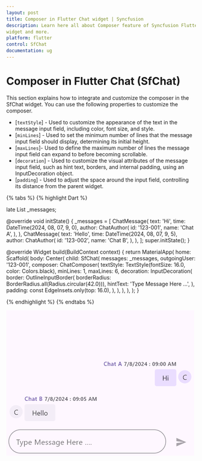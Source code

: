 ```yaml
---
layout: post
title: Composer in Flutter Chat widget | Syncfusion
description: Learn here all about Composer feature of Syncfusion Flutter Chat (SfChat)
widget and more.
platform: flutter
control: SfChat
documentation: ug
---
```


# Composer in Flutter Chat (SfChat)
This section explains how to integrate and customize the composer in the SfChat widget. You can use the following properties to 
customize the composer.

* [`textStyle`] - Used to customize the appearance of the text in the message input field, including color, font size, and style.
* [`minLines`] - Used to set the minimum number of lines that the message input field should display, determining its initial height.
* [`maxLines`]- Used to define the maximum number of lines the message input field can expand to before becoming scrollable.
* [`decoration`] - Used to customize the visual attributes of the message input field, such as hint text, borders, and internal padding, using an InputDecoration object.
* [`padding`] - Used to adjust the space around the input field, controlling its distance from the parent widget.

{% tabs %}
{% highlight Dart %}

late List<ChatMessage> _messages;

@override
void initState() {
  _messages = <ChatMessage>[
    ChatMessage(
      text: 'Hi',
      time: DateTime(2024, 08, 07, 9, 0),
      author: ChatAuthor(
        id: '123-001',
        name: 'Chat A',
      ),
    ),
    ChatMessage(
      text: 'Hello',
      time: DateTime(2024, 08, 07, 9, 5),
      author: ChatAuthor(
        id: '123-002',
        name: 'Chat B',
      ),
    ),
  ];
  super.initState();
}

@override
Widget build(BuildContext context) {
  return MaterialApp(
    home: Scaffold(
      body: Center(
        child: SfChat(
          messages: _messages,
          outgoingUser: '123-001',
          composer: ChatComposer(
            textStyle: TextStyle(fontSize: 16.0, color: Colors.black),
            minLines: 1,
            maxLines: 6,
            decoration: InputDecoration(
              border: OutlineInputBorder(
                  borderRadius: BorderRadius.all(Radius.circular(42.0))),
              hintText: 'Type Message Here ...',
            ),
            padding: const EdgeInsets.only(top: 16.0),
          ),
        ),
      ),
    ),
  );
}

{% endhighlight %}
{% endtabs %}

![Chat composer support](images/composer/composer-actionbutton-chat.png)